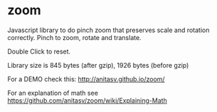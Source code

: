 # zoom
Javascript library to do pinch zoom that preserves scale and rotation correctly.
Pinch to zoom, rotate and translate. 

Double Click to reset.

Library size is 845 bytes (after gzip), 1926 bytes (before gzip)

For a DEMO check this:
    http://anitasv.github.io/zoom/

For an explanation of math see
    https://github.com/anitasv/zoom/wiki/Explaining-Math
